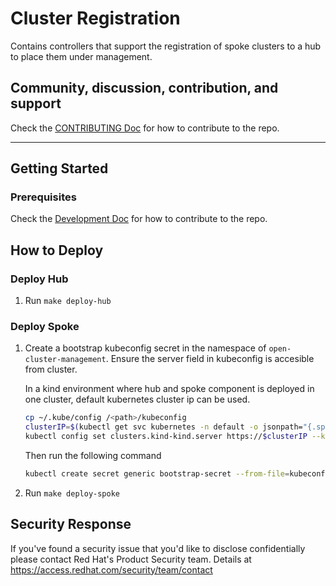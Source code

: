 # Cluster Registration

Contains controllers that support the registration of spoke clusters to a hub to
place them under management.

## Community, discussion, contribution, and support

Check the [CONTRIBUTING Doc](CONTRIBUTING.md) for how to contribute to the repo.

<!--

You can reach the maintainers of this project at:

- [#xxx on Slack](https://slack.com/signin?redir=%2Fmessages%2Fxxx)

-->

------

## Getting Started

### Prerequisites

Check the [Development Doc](docs/development.md) for how to contribute to the repo.

## How to Deploy
### Deploy Hub
1. Run `make deploy-hub`

### Deploy Spoke
1. Create a bootstrap kubeconfig secret in the namespace of `open-cluster-management`.
Ensure the server field in kubeconfig is accesible from cluster. 

    In a kind environment where hub and spoke component is deployed in one cluster, default kubernetes cluster ip can be used.

    ```sh
    cp ~/.kube/config /<path>/kubeconfig
    clusterIP=$(kubectl get svc kubernetes -n default -o jsonpath="{.spec.clusterIP}")
    kubectl config set clusters.kind-kind.server https://$clusterIP --kubeconfig /<path>/kubeconfig
    ```
    Then run the following command
    ```sh
    kubectl create secret generic bootstrap-secret --from-file=kubeconfig=/<path>/kubeconfig -n open-cluster-management
    ```
2. Run `make deploy-spoke`

## Security Response

If you've found a security issue that you'd like to disclose confidentially please contact Red Hat's Product Security team. Details at https://access.redhat.com/security/team/contact

<!--
## XXX References

If you have any further question about xxx, please refer to
[XXX help documentation](docs/xxx_help.md) for further information.
-->
